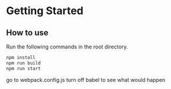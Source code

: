 # Getting Started

## How to use

Run the following commands in the root directory.

```bash
npm install
npm run build
npm run start
```

go to webpack.config.js
turn off babel to see what would happen